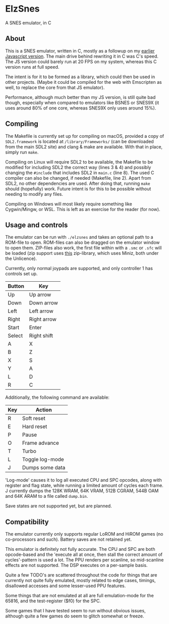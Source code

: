 # ElzSnes
A SNES emulator, in C

## About

This is a SNES emulator, written in C, mostly as a followup on my [earlier Javascript version](https://github.com/elzo-d/SnesJs). The main drive behind rewriting it in C was C's speed. The JS version could barely run at 20 FPS on my system, whereas this C version runs at full speed.

The intent is for it to be formed as a library, which could then be used in other projects. (Maybe it could be compiled for the web with Emscripten as well, to replace the core from that JS emulator).

Performance, although much better than my JS version, is still quite bad though, especially when compared to emulators like BSNES or SNES9X (it uses around 80% of one core, whereas SNES9X only uses around 15%).

## Compiling

The Makefile is currently set up for compiling on macOS, provided a copy of `SDL2.framework` is located at `/library/Frameworks/` (can be downloaded from the main SDL2 site) and clang & make are available. With that in place, simply run `make`.

Compiling on Linux will require SDL2 to be available, the Makefile to be modified for including SDL2 the correct way (lines 3 & 4) and possibly changing the `#include` that includes SDL2 in `main.c` (line 8). The used C compiler can also be changed, if needed (Makefile, line 2). Apart from SDL2, no other dependencies are used. After doing that, running `make` should (hopefully) work. Future intent is for this to be possible without needing to modify any files.

Compiling on Windows will most likely require something like Cygwin/Mingw, or WSL. This is left as an exercise for the reader (for now).

## Usage and controls

The emulator can be run with `./elzsnes` and takes an optional path to a ROM-file to open. ROM-files can also be dragged on the emulator window to open them. ZIP-files also work, the first file within with a `.smc` or `.sfc` will be loaded (zip support uses [this](https://github.com/kuba--/zip) zip-library, which uses Miniz, both under the Unlicence).

Currently, only normal joypads are supported, and only controller 1 has controls set up.

| Button | Key         |
| ------ | ----------- |
| Up     | Up arrow    |
| Down   | Down arrow  |
| Left   | Left arrow  |
| Right  | Right arrow |
| Start  | Enter       |
| Select | Right shift |
| A      | X           |
| B      | Z           |
| X      | S           |
| Y      | A           |
| L      | D           |
| R      | C           |

Additionally, the following command are available:

| Key | Action          |
| --- | --------------- |
| R   | Soft reset      |
| E   | Hard reset      |
| P   | Pause           |
| O   | Frame advance   |
| T   | Turbo           |
| L   | Toggle log-mode |
| J   | Dumps some data |

'Log-mode' causes it to log all executed CPU and SPC opcodes, along with register and flag state, while running a limited amount of cycles each frame.
J currently dumps the 128K WRAM, 64K VRAM, 512B CGRAM, 544B OAM and 64K ARAM to a file called `dump.bin`.

Save states are not supported yet, but are planned.

## Compatibility

The emulator currently only supports regular LoROM and HiROM games (no co-processors and such).
Battery saves are not retained yet.

This emulator is definitely not fully accurate. The CPU and SPC are both opcode-based and the 'execute all at once, then stall the correct amount of cycles'-pattern is used a lot. The PPU renders per scanline, so mid-scanline effects are not supported. The DSP executes on a per-sample basis.

Quite a few TODO's are scattered throughout the code for things that are currently not quite fully emulated, mostly related to edge cases, timings, disallowed accesses and some lesser-used PPU features.

Some things that are not emulated at all are full emulation-mode for the 65816, and the test-register ($f0) for the SPC.

Some games that I have tested seem to run without obvious issues, although quite a few games do seem to glitch somewhat or freeze.
